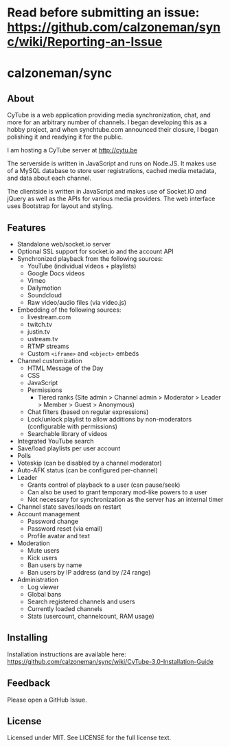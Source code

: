 Read before submitting an issue: https://github.com/calzoneman/sync/wiki/Reporting-an-Issue
===========================================================================================

calzoneman/sync
===============

About
-----

CyTube is a web application providing media synchronization, chat, and more for an arbitrary number of channels.
I began developing this as a hobby project, and when synchtube.com announced their closure, I
began polishing it and readying it for the public.

I am hosting a CyTube server at http://cytu.be

The serverside is written in JavaScript and runs on Node.JS.  It makes use
of a MySQL database to store user registrations, cached media metadata, and
data about each channel.

The clientside is written in JavaScript and makes use of Socket.IO and
jQuery as well as the APIs for various media providers.
The web interface uses Bootstrap for layout and styling.

Features
--------
- Standalone web/socket.io server
- Optional SSL support for socket.io and the account API
- Synchronized playback from the following sources:
  - YouTube (individual videos + playlists)
  - Google Docs videos
  - Vimeo
  - Dailymotion
  - Soundcloud
  - Raw video/audio files (via video.js)
- Embedding of the following sources:
  - livestream.com
  - twitch.tv
  - justin.tv
  - ustream.tv
  - RTMP streams
  - Custom `<iframe>` and `<object>` embeds
- Channel customization
  - HTML Message of the Day
  - CSS
  - JavaScript
  - Permissions
    - Tiered ranks (Site admin > Channel admin > Moderator > Leader > Member > Guest > Anonymous)
  - Chat filters (based on regular expressions)
  - Lock/unlock playlist to allow additions by non-moderators (configurable with permissions)
  - Searchable library of videos
- Integrated YouTube search
- Save/load playlists per user account
- Polls
- Voteskip (can be disabled by a channel moderator)
- Auto-AFK status (can be configured per-channel)
- Leader
  - Grants control of playback to a user (can pause/seek)
  - Can also be used to grant temporary mod-like powers to a user
  - Not necessary for synchronization as the server has an internal timer
- Channel state saves/loads on restart
- Account management
  - Password change
  - Password reset (via email)
  - Profile avatar and text
- Moderation
  - Mute users
  - Kick users
  - Ban users by name
  - Ban users by IP address (and by /24 range)
- Administration
  - Log viewer
  - Global bans
  - Search registered channels and users
  - Currently loaded channels
  - Stats (usercount, channelcount, RAM usage)

Installing
----------

Installation instructions are available here: https://github.com/calzoneman/sync/wiki/CyTube-3.0-Installation-Guide


Feedback
--------

Please open a GitHub Issue.

License
-------

Licensed under MIT.  See LICENSE for the full license text.
